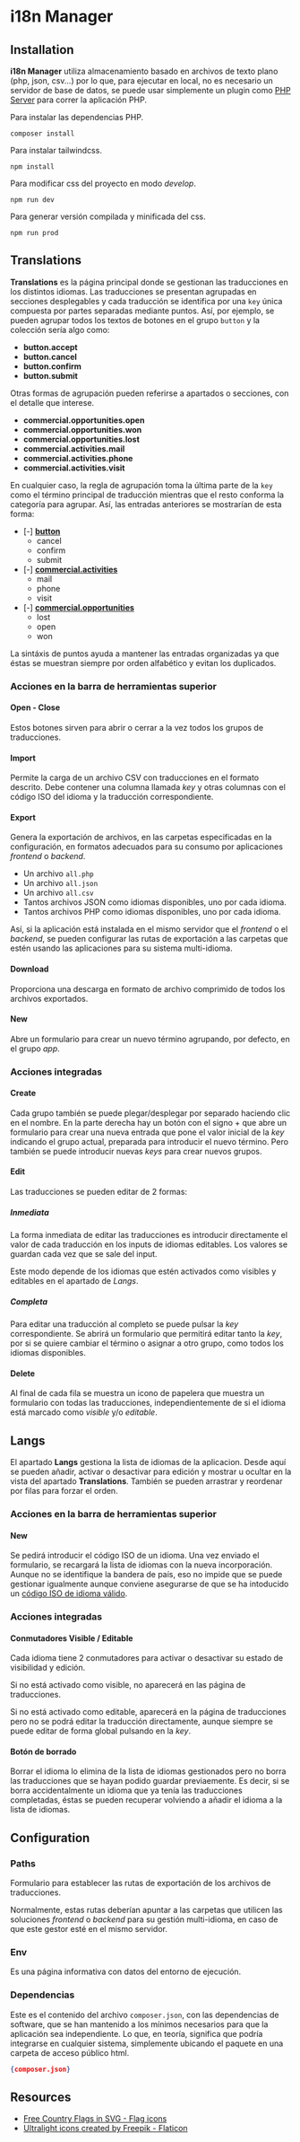 # i18n Manager

## Installation

**i18n Manager**  utiliza almacenamiento basado en archivos de texto plano (php, json, csv...) por lo que, para ejecutar en local, no es necesario un servidor de base de datos, se puede usar simplemente un plugin como [PHP Server](https://marketplace.visualstudio.com/items?itemName=brapifra.phpserver) para correr la aplicación PHP.

Para instalar las dependencias PHP.

```
composer install
```
Para instalar tailwindcss.

```
npm install
```

Para modificar css del proyecto en modo *develop*.

```
npm run dev
```

Para generar versión compilada y minificada del css.

```
npm run prod
```

## Translations

**Translations** es la página principal donde se gestionan las traducciones en los distintos idiomas. Las traducciones se presentan agrupadas en secciones desplegables y cada traducción se identifica por una ```key``` única compuesta por partes separadas mediante puntos. Así, por ejemplo, se pueden agrupar todos los textos de botones en el grupo ```button``` y la colección sería algo como:

* **button.accept**
* **button.cancel**
* **button.confirm**
* **button.submit**

Otras formas de agrupación pueden referirse a apartados o secciones, con el detalle que interese.

* **commercial.opportunities.open**
* **commercial.opportunities.won**
* **commercial.opportunities.lost**
* **commercial.activities.mail**
* **commercial.activities.phone**
* **commercial.activities.visit**

En cualquier caso, la regla de agrupación toma la última parte de la ```key``` como el término principal de traducción mientras que el resto conforma la categoría para agrupar. Así, las entradas anteriores se mostrarían de esta forma:

* [-] **<u>button</u>**
	* cancel
	* confirm
	* submit
* [-] **<u>commercial.activities</u>**
	* mail
	* phone
	* visit
* [-] **<u>commercial.opportunities</u>**
	* lost
	* open
	* won

La sintáxis de puntos ayuda a mantener las entradas organizadas ya que éstas se muestran siempre por orden alfabético y evitan los duplicados.

### Acciones en la barra de herramientas superior

#### Open - Close
Estos botones sirven para abrir o cerrar a la vez todos los grupos de traducciones.

#### Import
Permite la carga de un archivo CSV con traducciones en el formato descrito. Debe contener una columna llamada *key* y otras columnas con el código ISO del idioma y la traducción correspondiente.

#### Export
Genera la exportación de archivos, en las carpetas especificadas en la configuración, en formatos adecuados para su consumo por aplicaciones *frontend* o *backend*.

* Un archivo ```all.php```
* Un archivo ```all.json```
* Un archivo ```all.csv```
* Tantos archivos JSON como idiomas disponibles, uno por cada idioma.
* Tantos archivos PHP como idiomas disponibles, uno por cada idioma.


Así, si la aplicación está instalada en el mismo servidor que el *frontend* o el *backend*, se pueden configurar las rutas de exportación a las carpetas que estén usando las aplicaciones para su sistema multi-idioma.

#### Download
Proporciona una descarga en formato de archivo comprimido de todos los archivos exportados.

#### New
Abre un formulario para crear un nuevo término agrupando, por defecto, en el grupo *app*.


### Acciones integradas

#### Create
Cada grupo también se puede plegar/desplegar por separado haciendo clic en el nombre. En la parte derecha hay un botón con el signo + que abre un formulario para crear una nueva entrada que pone el valor inicial de la *key* indicando el grupo actual, preparada para introducir el nuevo término. Pero también se puede introducir nuevas *keys* para crear nuevos grupos.

#### Edit
Las traducciones se pueden editar de 2 formas:

##### Inmediata
La forma inmediata de editar las traducciones es introducir directamente el valor de cada traducción en los inputs de idiomas editables. Los valores se guardan cada vez que se sale del input.

Este modo depende de los idiomas que estén activados como visibles y editables en el apartado de *Langs*.

##### Completa
Para editar una traducción al completo se puede pulsar la *key* correspondiente. Se abrirá un formulario que permitirá editar tanto la *key*, por si se quiere cambiar el término o asignar a otro grupo, como todos los idiomas disponibles.

#### Delete
Al final de cada fila se muestra un icono de papelera que muestra un formulario con todas las traducciones, independientemente de si el idioma está marcado como *visible* y/o *editable*.

## Langs

El apartado **Langs** gestiona la lista de idiomas de la aplicacion. Desde aquí se pueden añadir, activar o desactivar para edición y mostrar u ocultar en la vista del apartado **Translations**. También se pueden arrastrar y reordenar por filas para forzar el orden.

### Acciones en la barra de herramientas superior

#### New
Se pedirá introducir el código ISO de un idioma. Una vez enviado el formulario, se recargará la lista de idiomas con la nueva incorporación. Aunque no se identifique la bandera de país, eso no impide que se puede gestionar igualmente aunque conviene asegurarse de que se ha intoducido un [código ISO de idioma válido](https://es.wikipedia.org/wiki/ISO_639-1).

### Acciones integradas

#### Conmutadores Visible / Editable
Cada idioma tiene 2 conmutadores para activar o desactivar su estado de visibilidad y edición.

Si no está activado como visible, no aparecerá en las página de traducciones.

Si no está activado como editable, aparecerá en la página de traducciones pero no se podrá editar la traducción directamente, aunque siempre se puede editar de forma global pulsando en la *key*.

#### Botón de borrado
Borrar el idioma lo elimina de la lista de idiomas gestionados pero no borra las traducciones que se hayan podido guardar previaemente. Es decir, si se borra accidentalmente un idioma que ya tenía las traducciones completadas, éstas se pueden recuperar volviendo a añadir el idioma a la lista de idiomas.

## Configuration

### Paths

Formulario para establecer las rutas de exportación de los archivos de traducciones.

Normalmente, estas rutas deberían apuntar a las carpetas que utilicen las soluciones *frontend* o *backend* para su gestión multi-idioma, en caso de que este gestor esté en el mismo servidor.

### Env

Es una página informativa con datos del entorno de ejecución.

### Dependencias

Este es el contenido del archivo ```composer.json```, con las dependencias de software, que se han mantenido a los mínimos necesarios para que la aplicación sea independiente. Lo que, en teoría, significa que podría integrarse en cualquier sistema, simplemente ubicando el paquete en una carpeta de acceso público html.


```json
{composer.json}
```

## Resources

- [Free Country Flags in SVG - Flag icons](https://flagicons.lipis.dev/)
- [Ultralight icons created by Freepik - Flaticon](https://www.flaticon.com/free-icons/ultralight)
